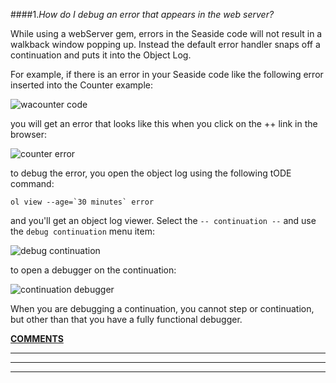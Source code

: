 ####1.*How do I debug an error that appears in the web server?*

While using a webServer gem, errors in the Seaside code will not result in a walkback window popping up. Instead the default error handler snaps off a continuation and puts it into the Object Log.

For example, if there is an error in your Seaside code like the following error inserted into the Counter example:

![wacounter code][7]	

you will get an error that looks like this when you click on the ++ link in the browser:

![counter error][8]

to debug the error, you open the object log using the following tODE command:

```Shell
ol view --age=`30 minutes` error
```

and you'll get an object log viewer. Select the `-- continuation --` and use the `debug continuation` menu item:

![debug continuation][9]

to open a debugger on the continuation:

![continuation debugger][10]

When you are debugging a continuation, you cannot step or continuation, but other than that you have a fully functional debugger.

[**COMMENTS**][1]

---
---
---
[1]: https://github.com/GsDevKit/GsDevKit_home/issues/new

[7]: ../../../docs/images/waCounterbrowser.png
[8]: ../../../docs/images/waCounterError.png
[9]: ../../../docs/images/debugContinuation.png
[10]: ../../../docs/images/continuationDebugger.png


